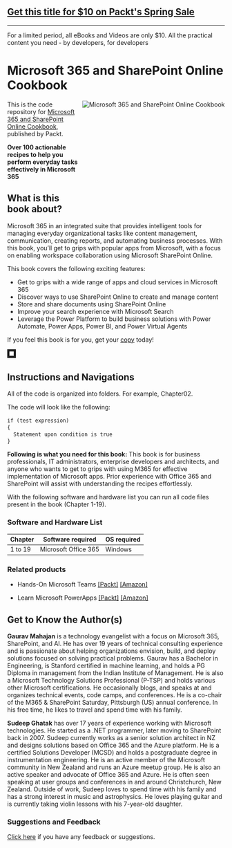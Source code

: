 ## [Get this title for $10 on Packt's Spring Sale](https://www.packt.com/B14201?utm_source=github&utm_medium=packt-github-repo&utm_campaign=spring_10_dollar_2022)
-----
For a limited period, all eBooks and Videos are only $10. All the practical content you need \- by developers, for developers

# Microsoft 365 and SharePoint Online Cookbook

<a href="https://www.packtpub.com/business-other/microsoft-office-365-and-sharepoint-cookbook?utm_source=github&utm_medium=repository&utm_campaign=9781838646677"><img src="https://www.packtpub.com/media/catalog/product/cache/bf3310292d6e1b4ca15aeea773aca35e/9/7/9781838646677-original_35.png" alt="Microsoft 365 and SharePoint Online Cookbook" height="256px" align="right"></a>

This is the code repository for [Microsoft 365 and SharePoint Online Cookbook](https://www.packtpub.com/business-other/microsoft-office-365-and-sharepoint-cookbook?utm_source=github&utm_medium=repository&utm_campaign=9781838646677), published by Packt.

**Over 100 actionable recipes to help you perform everyday tasks effectively in Microsoft 365**

## What is this book about?
Microsoft 365 in an integrated suite that provides intelligent tools for managing everyday organizational tasks like content management, communication, creating reports, and automating business processes. With this book, you’ll get to grips with popular apps from Microsoft, with a focus on enabling workspace collaboration using Microsoft SharePoint Online.

This book covers the following exciting features: 
* Get to grips with a wide range of apps and cloud services in Microsoft 365
* Discover ways to use SharePoint Online to create and manage content
* Store and share documents using SharePoint Online
* Improve your search experience with Microsoft Search
* Leverage the Power Platform to build business solutions with Power Automate, Power Apps, Power BI, and Power Virtual Agents

If you feel this book is for you, get your [copy](https://www.amazon.com/dp/1838646671) today!

<a href="https://www.packtpub.com/?utm_source=github&utm_medium=banner&utm_campaign=GitHubBanner"><img src="https://raw.githubusercontent.com/PacktPublishing/GitHub/master/GitHub.png" alt="https://www.packtpub.com/" border="5" /></a>

## Instructions and Navigations
All of the code is organized into folders. For example, Chapter02.

The code will look like the following:
```
if (test expression)
{
  Statement upon condition is true
}
```

**Following is what you need for this book:**
This book is for business professionals, IT administrators, enterprise developers and architects, and anyone who wants to get to grips with using M365 for effective implementation of Microsoft apps. Prior experience with Office 365 and SharePoint will assist with understanding the recipes effortlessly.

With the following software and hardware list you can run all code files present in the book (Chapter 1-19).

### Software and Hardware List

| Chapter  | Software required                   | OS required                        |
| -------- | ------------------------------------| -----------------------------------|
| 1 to 19  | Microsoft Office 365                | Windows                            |


### Related products <Other books you may enjoy>
* Hands-On Microsoft Teams [[Packt]](https://www.packtpub.com/business-other/hands-on-microsoft-teams?utm_source=github&utm_medium=repository&utm_campaign=9781839213984) [[Amazon]](https://www.amazon.com/dp/1839213981)

* Learn Microsoft PowerApps [[Packt]](https://www.packtpub.com/programming/learn-microsoft-powerapps?utm_source=github&utm_medium=repository&utm_campaign=9781789805826) [[Amazon]](https://www.amazon.com/dp/1789805821)

## Get to Know the Author(s)
**Gaurav Mahajan**
is a technology evangelist with a focus on Microsoft 365, SharePoint, and AI. He has over 19 years of technical consulting experience and is passionate about helping organizations envision, build, and deploy solutions focused on solving practical problems. Gaurav has a Bachelor in Engineering, is Stanford certified in machine learning, and holds a PG Diploma in management from the Indian Institute of Management. He is also a Microsoft Technology Solutions Professional (P-TSP) and holds various other Microsoft certifications. He
occasionally blogs, and speaks at and organizes technical events, code camps, and conferences. He is a co-chair of the M365 & SharePoint Saturday, Pittsburgh (US) annual conference. In his free time, he likes to travel and spend time with his family.

**Sudeep Ghatak**
has over 17 years of experience working with Microsoft technologies. He started as a .NET programmer, later moving to SharePoint back in 2007. Sudeep currently works as a senior solution architect in NZ and designs solutions based on Office 365 and the Azure platform. He is a certified Solutions Developer (MCSD) and holds a postgraduate degree in instrumentation engineering. He is an active member of the Microsoft community in New Zealand and runs an Azure meetup group. He is also an active speaker and advocate of Office 365 and Azure. He is often seen speaking at user groups and conferences in and around Christchurch, New Zealand. Outside of work, Sudeep loves to spend time with his family and has a strong interest in music and astrophysics. He loves playing guitar and is currently taking violin lessons with his 7-year-old daughter.

### Suggestions and Feedback
[Click here](https://docs.google.com/forms/d/e/1FAIpQLSdy7dATC6QmEL81FIUuymZ0Wy9vH1jHkvpY57OiMeKGqib_Ow/viewform) if you have any feedback or suggestions.
